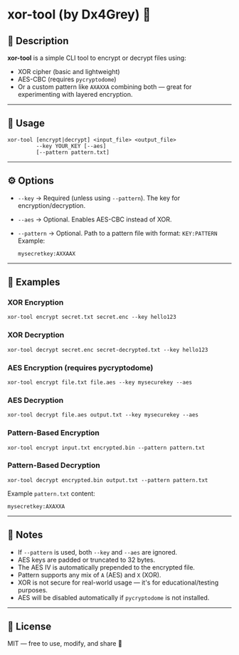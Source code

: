 # xor-tool (by Dx4Grey) 🔐

## 📄 Description

**xor-tool** is a simple CLI tool to encrypt or decrypt files using:

* XOR cipher (basic and lightweight)
* AES-CBC (requires `pycryptodome`)
* Or a custom pattern like `AXAXXA` combining both — great for experimenting with layered encryption.

---

## 🚀 Usage

```
xor-tool [encrypt|decrypt] <input_file> <output_file> 
         --key YOUR_KEY [--aes]
         [--pattern pattern.txt]
```

---

## ⚙️ Options

* `--key` → Required (unless using `--pattern`). The key for encryption/decryption.
* `--aes` → Optional. Enables AES-CBC instead of XOR.
* `--pattern` → Optional. Path to a pattern file with format: `KEY:PATTERN`
  Example:

  ```
  mysecretkey:AXXAAX
  ```

---

## 🧪 Examples

### XOR Encryption

```
xor-tool encrypt secret.txt secret.enc --key hello123
```

### XOR Decryption

```
xor-tool decrypt secret.enc secret-decrypted.txt --key hello123
```

### AES Encryption (requires pycryptodome)

```
xor-tool encrypt file.txt file.aes --key mysecurekey --aes
```

### AES Decryption

```
xor-tool decrypt file.aes output.txt --key mysecurekey --aes
```

### Pattern-Based Encryption

```
xor-tool encrypt input.txt encrypted.bin --pattern pattern.txt
```

### Pattern-Based Decryption

```
xor-tool decrypt encrypted.bin output.txt --pattern pattern.txt
```

Example `pattern.txt` content:

```
mysecretkey:AXAXXA
```

---

## 📝 Notes

* If `--pattern` is used, both `--key` and `--aes` are ignored.
* AES keys are padded or truncated to 32 bytes.
* The AES IV is automatically prepended to the encrypted file.
* Pattern supports any mix of `A` (AES) and `X` (XOR).
* XOR is not secure for real-world usage — it's for educational/testing purposes.
* AES will be disabled automatically if `pycryptodome` is not installed.

---

## 🔗 License

MIT — free to use, modify, and share 🙌